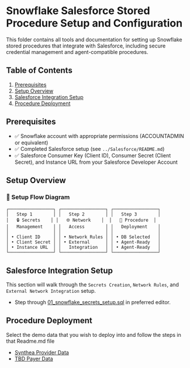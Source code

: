 # Snowflake Salesforce Stored Procedure Setup and Configuration

This folder contains all tools and documentation for setting up Snowflake stored procedures that integrate with Salesforce, including secure credential management and agent-compatible procedures.

## Table of Contents
1. [Prerequisites](#prerequisites)
2. [Setup Overview](#setup-overview)
3. [Salesforce Integration Setup](#salesforce-integration-setup)
4. [Procedure Deployment](#procedure-deployment)

## Prerequisites

- ✅ Snowflake account with appropriate permissions (ACCOUNTADMIN or equivalent)
- ✅ Completed Salesforce setup (see `../Salesforce/README.md`)
- ✅ Salesforce Consumer Key (Client ID), Consumer Secret (Client Secret), and Instance URL from your Salesforce Developer Account

## Setup Overview

### 🎯 Setup Flow Diagram

```
┌─────────────────┐ ┌─────────────────┐ ┌─────────────────┐ 
│   Step 1        │ │   Step 2        │ │   Step 3        │
│   🔒 Secrets    │ │   🌐 Network    │  │   🚀 Procedure  │
│   Management    │ │   Access        │ │   Deployment    │
│                 │ │                 │ │                 │
│ • Client ID     │ │ • Network Rules │ │ • DB Selected   │
│ • Client Secret │ │ • External      │ │ • Agent-Ready   │
│ • Instance URL  │ │   Integration   │ │ • Agent-Ready   │
└─────────────────┘ └─────────────────┘ └─────────────────┘
```


## Salesforce Integration Setup
This section will walk through the `Secrets Creation`, `Network Rules`, and `External Network Integration` setup. 

- Step through [01_snowflake_secrets_setup.sql](./01_snowflake_secrets_setup.sql) in preferred editor.

## Procedure Deployment
Select the demo data that you wish to deploy into and follow the steps in that Readme.md file

- [Synthea Provider Data](./Synthea-Synthetic-Provider-Data/Readme.md)
- [TBD Payer Data](#)
